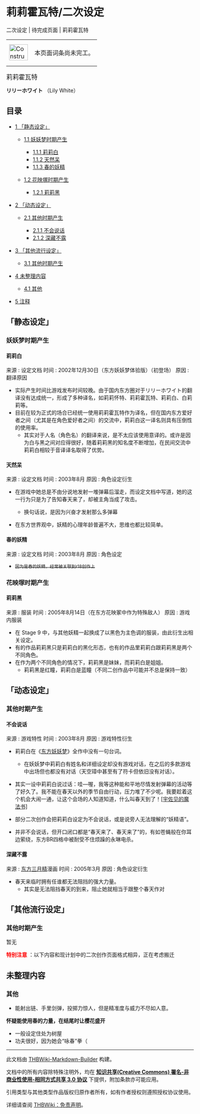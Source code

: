 # 莉莉霍瓦特/二次设定

<!-- source html: G:\repos\THBWiki-Markdown-Builder\THBWikiMarkdown\Temp\main\4\41\ns0%3A%E8%8E%89%E8%8E%89%E9%9C%8D%E7%93%A6%E7%89%B9%2F%E4%BA%8C%E6%AC%A1%E8%AE%BE%E5%AE%9A.html -->

二次设定 | 待完成页面 | 莉莉霍瓦特

<center>

<table>
<tbody><tr>
<td class="mbox-image"><div style="width: 52px;">
  <a href="./文件-ConstructionClock.png.md" class="image"><img alt="ConstructionClock.png" src="https://upload.thwiki.cc/thumb/f/f1/ConstructionClock.png/50px-ConstructionClock.png" decoding="async" loading="lazy" width="50" height="43" srcset="https://upload.thwiki.cc/thumb/f/f1/ConstructionClock.png/75px-ConstructionClock.png 1.5x, https://upload.thwiki.cc/thumb/f/f1/ConstructionClock.png/100px-ConstructionClock.png 2x" data-file-width="689" data-file-height="587"></a></div></td>
<td class="mbox-text" style=""><br>本页面词条尚未完工。<br><br></td>
</tr>
</tbody></table>


</center>
  
<big>莉莉霍瓦特</big>  

 **リリーホワイト** （Lily White）
  


## 目录

- [1 「静态设定」](#「静态设定」)

  - [1.1 妖妖梦时期产生](#妖妖梦时期产生)

    - [1.1.1 莉莉白](#莉莉白)
    - [1.1.2 天然呆](#天然呆)
    - [1.1.3 春的妖精](#春的妖精)



  - [1.2 花映塚时期产生](#花映塚时期产生)

    - [1.2.1 莉莉黑](#莉莉黑)






- [2 「动态设定」](#「动态设定」)

  - [2.1 其他时期产生](#其他时期产生)

    - [2.1.1 不会说话](#不会说话)
    - [2.1.2 深藏不露](#深藏不露)






- [3 「其他流行设定」](#「其他流行设定」)

  - [3.1 其他时期产生](#其他时期产生_2)



- [4 未整理内容](#未整理内容)

  - [4.1 其他](#其他)



- [5 注释](#注释)





## 「静态设定」

### 妖妖梦时期产生

#### 莉莉白
来源
: 设定文档
时间
: 2002年12月30日（东方妖妖梦体验版）（初登场）
原因
: 翻译原因

- 实际产生时间比游戏发布时间较晚。由于国内东方圈对于リリーホワイト的翻译没有达成统一，形成了多种译名，如莉莉怀特、莉莉霍瓦特、莉莉白、白莉莉等。
- 目前在较为正式的场合已经统一使用莉莉霍瓦特作为译名，但在国内东方爱好者之间（尤其是在角色爱好者之间）的交流中，莉莉白这一译名则具有压倒性的使用率。
  - 其实对于人名（角色名）的翻译来说，是不太应该使用意译的。或许是因为白与黑之间对应得很好，随着莉莉黑的知名度不断增加，在民间交流中莉莉白相较于音译译名取得了优势。



#### 天然呆
来源
: 设定文档
时间
: 2003年8月
原因
: 角色设定衍生

- 在游戏中她总是不由分说地发射一堆弹幕后溜走，而设定文档中写道，她的这一行为只是为了告知春天来了，却被主角当成了攻击。
  - 换句话说，是因为兴奋才发射那么多弹幕

- 在东方世界观中，妖精的心理年龄普遍不大，思维也都比较简单。


#### 春的妖精
来源
: 设定文档
时间
: 2003年8月
原因
: 角色设定

-  ~~<small>因为是春的妖精，经常被关联到r18创作上</small>~~ 


### 花映塚时期产生

#### 莉莉黑
来源
: 服装
时间
: 2005年8月14日（在东方花映冢中作为特殊敌人）
原因
: 游戏内服装

- 在 Stage 9 中，与其他妖精一起换成了以黑色为主色调的服装，由此衍生出相关设定。
- 有的作品莉莉黑只是莉莉白的黑化形态，也有的作品里莉莉白跟莉莉黑是两个不同角色。
- 在作为两个不同角色的情况下，莉莉黑是妹妹，而莉莉白是姐姐。
  - 莉莉黑是红瞳，莉莉白是蓝瞳（不同二创作品中可能并不总是保持一致）



## 「动态设定」

### 其他时期产生

#### 不会说话
来源
: 游戏特性
时间
: 2003年8月
原因
: 游戏特性衍生

- 莉莉白在《[东方妖妖梦](./东方妖妖梦.md)》全作中没有一句台词。
  - 在妖妖梦中莉莉白有姓名和详细设定却没有游戏对话，在之后的多款游戏中出场但也都没有对话（天空璋中甚至有了符卡但依旧没有对话）。

- 其实一设中莉莉白说过话：哇—喔，我等这种能和平地尽情发射弹幕的活动等了好久了。我不能在春天以外的季节自由行动，压力堆了不少呢。我要趁着这个机会大闹一通，让这个会场的人知道知道，什么叫春天到了！[&#91;宇佐见的魔法书&#93;](./The_Grimoire_of_Usami-莉莉霍瓦特.md)
- 部分二次创作会把莉莉白设定为不会说话，或是说旁人无法理解的“妖精语”。
- 并非不会说话，但开口闭口都是“春天来了、春天来了”的，有如苍蝇般在你耳边萦绕，东方BR四格中被耐受不住烦躁的永琳电杀。


#### 深藏不露
来源
: [东方三月精](./东方三月精.md)漫画
时间
: 2005年3月
原因
: 角色设定衍生

- 春天来临时拥有任谁都无法阻挡的强大力量。
  - 其实是无法阻挡春天的到来，阻止她就相当于跟整个春天作对



## 「其他流行设定」

### 其他时期产生
  
暂无
  
  
<font color="#F00"> **特别注意** </font>：以下内容和现计划中的二次创作页面格式相异，正在考虑搬迁
  


## 未整理内容

### 其他
- 能射出链、手里剑弹，投掷力惊人，但是精准度与威力不尽如人意。

  
 **怀疑能使用春的力量，在结尾时让樱花盛开** 
  

- 一般设定住处为树屋
- 功夫很好，因为她会“咏春”拳（






---

此文档由 [THBWiki-Markdown-Builder](https://github.com/Delsin-Yu/THBWiki-Markdown-Builder) 构建。

文档中的所有内容除特殊注明外，均在 [**知识共享(Creative Commons) 署名-非商业性使用-相同方式共享 3.0 协议**](https://creativecommons.org/licenses/by-sa/3.0/deed.zh-hans) 下提供，附加条款亦可能应用。

引用类型与其他类型作品版权归原作者所有，如有作者授权则遵照授权协议使用。

详细请查阅 [THBWiki：免责声明](https://thbwiki.cc/THBWiki:%E5%85%8D%E8%B4%A3%E5%A3%B0%E6%98%8E)。

